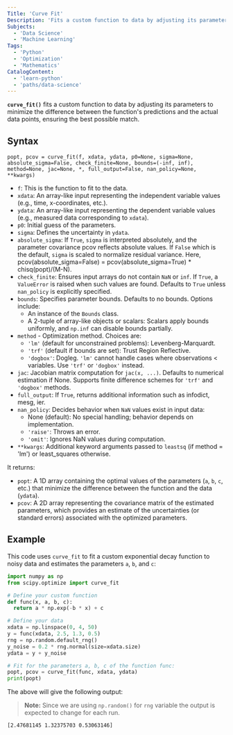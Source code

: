 ```yaml
---
Title: 'Curve Fit' 
Description: 'Fits a custom function to data by adjusting its parameters to match the data as closely as possible.'
Subjects:
  - 'Data Science'
  - 'Machine Learning'
Tags:
  - 'Python'
  - 'Optimization'
  - 'Mathematics'
CatalogContent:
  - 'learn-python'
  - 'paths/data-science'
---
```


**`curve_fit()`** fits a custom function to data by adjusting its parameters to minimize the difference between the function's predictions and the actual data points, ensuring the best possible match.

## Syntax

```pseudo
popt, pcov = curve_fit(f, xdata, ydata, p0=None, sigma=None, absolute_sigma=False, check_finite=None, bounds=(-inf, inf), method=None, jac=None, *, full_output=False, nan_policy=None, **kwargs)
```

- `f`: This is the function to fit to the data.
- `xdata`: An array-like input representing the independent variable values (e.g., time, x-coordinates, etc.).
- `ydata`: An array-like input representing the dependent variable values (e.g., measured data corresponding to `xdata`).
- `p0`: Initial guess of the parameters.
- `sigma`: Defines the uncertainty in `ydata`.
- `absolute_sigma`: If `True`, `sigma` is interpreted absolutely, and the parameter covariance pcov reflects absolute values. If `False` which is the default, `sigma` is scaled to normalize residual variance. Here, pcov(absolute_sigma=False) = pcov(absolute_sigma=True) \* chisq(popt)/(M-N).
- `check_finite`: Ensures input arrays do not contain `NaN` or `inf`. If `True`, a `ValueError` is raised when such values are found. Defaults to `True` unless `nan_policy` is explicitly specified.
- `bounds`: Specifies parameter bounds. Defaults to no bounds. Options include:
  - An instance of the `Bounds` class.
  - A 2-tuple of array-like objects or scalars: Scalars apply bounds uniformly, and `np.inf` can disable bounds partially.
- `method` - Optimization method. Choices are:
  - `'lm'` (default for unconstrained problems): Levenberg-Marquardt.
  - `'trf'` (default if bounds are set): Trust Region Reflective.
  - `'dogbox'`: Dogleg.
    `'lm'` cannot handle cases where observations < variables. Use `'trf'` or `'dogbox'` instead.
- `jac`: Jacobian matrix computation for `jac(x, ...)`. Defaults to numerical estimation if None. Supports finite difference schemes for `'trf'` and `'dogbox'` methods.
- `full_output`: If `True`, returns additional information such as infodict, mesg, ier.
- `nan_policy`: Decides behavior when `NaN` values exist in input data:
  - None (default): No special handling; behavior depends on implementation.
  - `'raise'`: Throws an error.
  - `'omit'`: Ignores NaN values during computation.
- `**kwargs`: Additional keyword arguments passed to `leastsq` (if method = 'lm') or least_squares otherwise.

It returns:

- `popt`: A 1D array containing the optimal values of the parameters (`a`, `b`, `c`, etc.) that minimize the difference between the function and the data (`ydata`).
- `pcov`: A 2D array representing the covariance matrix of the estimated parameters, which provides an estimate of the uncertainties (or standard errors) associated with the optimized parameters.

## Example

This code uses `curve_fit` to fit a custom exponential decay function to noisy data and estimates the parameters `a`, `b`, and `c`:

```py
import numpy as np
from scipy.optimize import curve_fit

# Define your custom function
def func(x, a, b, c):
  return a * np.exp(-b * x) + c

# Define your data
xdata = np.linspace(0, 4, 50)
y = func(xdata, 2.5, 1.3, 0.5)
rng = np.random.default_rng()
y_noise = 0.2 * rng.normal(size=xdata.size)
ydata = y + y_noise

# Fit for the parameters a, b, c of the function func:
popt, pcov = curve_fit(func, xdata, ydata)
print(popt)
```

The above will give the following output:

> **Note:** Since we are using `np.random()` for `rng` variable the output is expected to change for each run.

```shell
[2.47681145 1.32375703 0.53063146]
```
